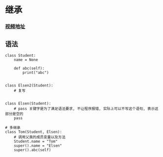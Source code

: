 # 继承

### [视频地址](https://www.bilibili.com/video/BV1qW4y1a7fU?spm_id_from=333.788.videopod.episodes&vd_source=b5c04f54b8a7ce0b4d5deef9989f7f9f&p=118)

## 语法

```pycon
class Student:
    name = None
    
    def abc(self):
        print("abc")
    

class Elsen2(Student):
    # 复写
    

class Elsen(Student):
    # pass 关键字是为了满足语法要求, 不让程序报错, 实际上可以不写这个语句, 表示这部分是空的 
    pass
    
# 多继承    
class Tom(Student, Elsen):
    # 调用父类的成员变量以及方法
    Student.name = "Tom"
    super().name = "Elsen"
    super().abc(self)

```
